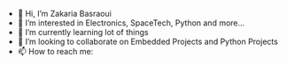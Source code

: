 - 👋 Hi, I’m Zakaria Basraoui
- 👀 I’m interested in Electronics, SpaceTech, Python and more...
- 🌱 I’m currently learning lot of things
- 💞️ I’m looking to collaborate on Embedded Projects and Python Projects
- 📫 How to reach me:

<!---
Zakariabs/Zakariabs is a ✨ special ✨ repository because its `README.md` (this file) appears on your GitHub profile.
You can click the Preview link to take a look at your changes.
--->
